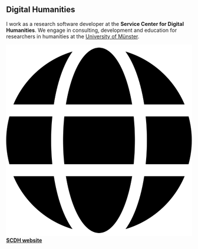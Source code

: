 ## Digital Humanities

I work as a research software developer at the **Service Center for Digital Humanities**. We engage in consulting, development and education for researchers in humanities at the [University of Münster][uni-ms].

[![-](images/icons/globe.svg) **SCDH website**][scdh]

[uni-ms]: https://www.uni-muenster.de
[scdh]: https://www.uni-muenster.de/SCDH
